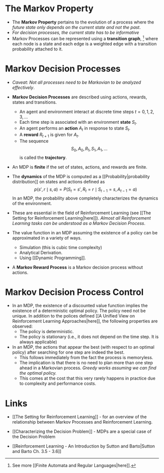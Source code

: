 # The Markov Property
* The **Markov Property** pertains to the evolution of a process where the *future state only depends on the current state and not the past*.
* *For decision processes, the current state has to be informative* 
* Markov Processes can be represented using a **transition graph**, [^1] where each node is a state and each edge is a weighted edge with a transition probability attached to it. 

[^1]: See more [[Finite Automata and Regular Languages|here]].
# Markov Decision Processes
* *Caveat: Not all processes need to be Markovian to be analyzed effectively*. 
* **Markov Decision Processes** are described using actions, rewards, states and transitions.
	* An agent and environment interact at discrete time steps $t=0,1,2,3,\dots$
	* Each time step is associated with an environment **state** $S_t$.
	* An agent performs an **action** $A_t$ in response to state $S_t$.
	* A **reward** $R_{t+1}$ is given for $A_t$.
	* The sequence 
	  $$
	  S_0,A_0,R_1,S_1,A_1,\dots
	  $$
	  is called the **trajectory**.

* An MDP is **finite** if the set of states, actions, and rewards are finite. 
* The **dynamics** of the MDP is computed as a [[Probability|probability distribution]] on states and actions defined as 
  $$
  p(s',r\mid s,a) = P(S_t=s', R_t=r\mid S_{t-1} =s, A_{t-1}=a)
  $$
  In an MDP, the probability above completely characterizes the dynamics of the environment.

* These are essential in the field of Reinforcement Learning (see [[The Setting for Reinforcement Learning|here]]). *Almost all Reinforcement Learning tasks can be understood as a Markov Decision Process*.
* The value function in an MDP assuming the existence of a policy can be approximated in a variety of ways.
	* Simulation (this is cubic time complexity)
	* Analytical Derivation. 
	* Using [[Dynamic Programming]]. 

* A **Markov Reward Process** is a Markov decision process without actions. 
# Markov Decision Process Control
* In an MDP, the existence of a discounted value function implies the existence of a deterministic optimal policy. The policy need not be unique. In addition to the polices defined [[A Unified View on Reinforcement Learning Approaches|here]], the following properties are observed:
	* The policy is deterministic.
	* The policy is stationary (i.e., it does not depend on the time step. It is always applicable)
* In an MDP, the actions that appear the best (with respect to an optimal policy) after searching for one step are indeed the best. 
	* This follows immediately from the fact the process is memoryless.
	* The implication is that there is no need to plan more than one step ahead in a Markovian process. *Greedy works assuming we can find the optimal policy.* 
	* This comes at the cost that this very rarely happens in practice due to complexity and performance costs.
# Links
* [[The Setting for Reinforcement Learning]] - for an overview of the relationship between Markov Processes and Reinforcement Learning.
* [[Characterizing the Decision Problem]] - MDPs are a special case of the Decision Problem 

*  [[Reinforcement Learning - An Introduction by Sutton and Barto|Sutton and Barto Ch. 3.5 - 3.6]]


